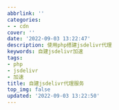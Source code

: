 ```yaml
---
abbrlink: ''
categories:
- - cdn
cover: ''
date: '2022-09-03 13:22:47'
description: 使用php搭建jsdelivr代理
keywords: 自建jsdelivr加速
tags:
- php
- jsdelivr
- 加速
title: 自建jsdelivr代理服务
top_img: false
updated: '2022-09-03 13:22:50'
---
```


